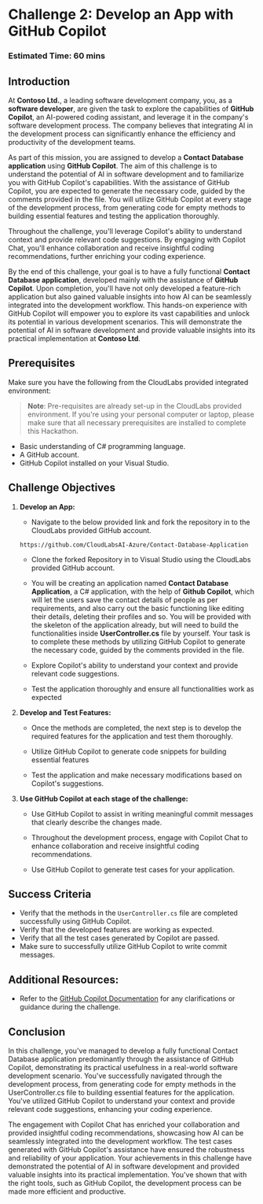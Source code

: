 # Challenge 2: Develop an App with GitHub Copilot

### Estimated Time: 60 mins
  
## Introduction  

At **Contoso Ltd.**, a leading software development company, you, as a **software developer**, are given the task to explore the capabilities of **GitHub Copilot**, an AI-powered coding assistant, and leverage it in the company's software development process. The company believes that integrating AI in the development process can significantly enhance the efficiency and productivity of the development teams.

As part of this mission, you are assigned to develop a **Contact Database application** using **GitHub Copilot**. The aim of this challenge is to understand the potential of AI in software development and to familiarize you with GitHub Copilot's capabilities. With the assistance of GitHub Copilot, you are expected to generate the necessary code, guided by the comments provided in the file. You will utilize GitHub Copilot at every stage of the development process, from generating code for empty methods to building essential features and testing the application thoroughly.

Throughout the challenge, you'll leverage Copilot's ability to understand context and provide relevant code suggestions. By engaging with Copilot Chat, you'll enhance collaboration and receive insightful coding recommendations, further enriching your coding experience.

By the end of this challenge, your goal is to have a fully functional **Contact Database application**, developed mainly with the assistance of **GitHub Copilot**. Upon completion, you'll have not only developed a feature-rich application but also gained valuable insights into how AI can be seamlessly integrated into the development workflow. This hands-on experience with GitHub Copilot will empower you to explore its vast capabilities and unlock its potential in various development scenarios. This will demonstrate the potential of AI in software development and provide valuable insights into its practical implementation at **Contoso Ltd**.
  
## Prerequisites

Make sure you have the following from the CloudLabs provided integrated environment:

> **Note**: Pre-requisites are already set-up in the CloudLabs provided environment. If you're using your personal computer or laptop, please make sure that all necessary prerequisites are installed to complete this Hackathon.

- Basic understanding of C# programming language.  
- A GitHub account.  
- GitHub Copilot installed on your Visual Studio.  
  
## Challenge Objectives  
1. **Develop an App:** 

      - Navigate to the below provided link and fork the repository in to the CloudLabs provided GitHub account.

      ```
      https://github.com/CloudLabsAI-Azure/Contact-Database-Application
      ```
      - Clone the forked Repository in to Visual Studio using the CloudLabs provided GitHub account.

      - You will be creating an application named **Contact Database Application**, a C# application, with the help of **Github Copilot**, which will let the users save the contact details of people as per requirements, and also carry out the basic functioning like editing their details, deleting their profiles and so. You will be provided with the skeleton of the application already, but will need to build the functionalities inside **UserController.cs** file by yourself. Your task is to complete these methods by utilizing GitHub Copilot to generate the necessary code, guided by the comments provided in the file.

      - Explore Copilot's ability to understand your context and provide relevant code suggestions.  

      - Test the application thoroughly and ensure all functionalities work as expected

1. **Develop and Test Features:** 

      - Once the methods are completed, the next step is to develop the required features for the application and test them thoroughly.

      - Utilize GitHub Copilot to generate code snippets for building essential features

      - Test the application and make necessary modifications based on Copilot's suggestions.

1. **Use GitHub Copilot at each stage of the challenge:** 

      - Use GitHub Copilot to assist in writing meaningful commit messages that clearly describe the changes made.

      - Throughout the development process, engage with Copilot Chat to enhance collaboration and receive insightful coding recommendations.

      - Use GitHub Copilot to generate test cases for your application.
  
## Success Criteria  

- Verify that the methods in the `UserController.cs` file are completed successfully using GitHub Copilot.  
- Verify that the developed features are working as expected.  
- Verify that all the test cases generated by Copilot are passed.  
- Make sure to successfully utilize GitHub Copilot to write commit messages.

## Additional Resources:

- Refer to the [GitHub Copilot Documentation](https://github.com/github/copilot-docs) for any clarifications or guidance during the challenge.
  
## Conclusion  
In this challenge, you've managed to develop a fully functional Contact Database application predominantly through the assistance of GitHub Copilot, demonstrating its practical usefulness in a real-world software development scenario.
You've successfully navigated through the development process, from generating code for empty methods in the UserController.cs file to building essential features for the application. You've utilized GitHub Copilot to understand your context and provide relevant code suggestions, enhancing your coding experience.

The engagement with Copilot Chat has enriched your collaboration and provided insightful coding recommendations, showcasing how AI can be seamlessly integrated into the development workflow. The test cases generated with GitHub Copilot's assistance have ensured the robustness and reliability of your application. Your achievements in this challenge have demonstrated the potential of AI in software development and provided valuable insights into its practical implementation. You've shown that with the right tools, such as GitHub Copilot, the development process can be made more efficient and productive.
  


